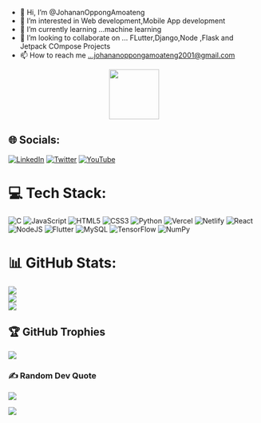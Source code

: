 - 👋 Hi, I’m @JohananOppongAmoateng
- 👀 I’m interested in Web development,Mobile App development 
- 🌱 I’m currently learning ...machine learning
- 💞️ I’m looking to collaborate on ... FLutter,Django,Node ,Flask and Jetpack COmpose Projects
- 📫 How to reach me ...johananoppongamoateng2001@gmail.com

<div id="header" align="center">
  <img src="https://media.giphy.com/media/M9gbBd9nbDrOTu1Mqx/giphy.gif" width="100"/>
</div>


## 🌐 Socials:
[![LinkedIn](https://img.shields.io/badge/LinkedIn-%230077B5.svg?logo=linkedin&logoColor=white)](https://linkedin.com/in/https://www.linkedin.com/in/johanan-oppong-amoateng/)  [![Twitter](https://img.shields.io/badge/Twitter-%231DA1F2.svg?logo=Twitter&logoColor=white)](https://twitter.com/johanan2001) [![YouTube](https://img.shields.io/badge/YouTube-%23FF0000.svg?logo=YouTube&logoColor=white)](https://youtube.com/c/@vetcare9169) 

# 💻 Tech Stack:
![C](https://img.shields.io/badge/c-%2300599C.svg?style=for-the-badge&logo=c&logoColor=white) ![JavaScript](https://img.shields.io/badge/javascript-%23323330.svg?style=for-the-badge&logo=javascript&logoColor=%23F7DF1E) ![HTML5](https://img.shields.io/badge/html5-%23E34F26.svg?style=for-the-badge&logo=html5&logoColor=white) ![CSS3](https://img.shields.io/badge/css3-%231572B6.svg?style=for-the-badge&logo=css3&logoColor=white) ![Python](https://img.shields.io/badge/python-3670A0?style=for-the-badge&logo=python&logoColor=ffdd54)  ![Vercel](https://img.shields.io/badge/vercel-%23000000.svg?style=for-the-badge&logo=vercel&logoColor=white) ![Netlify](https://img.shields.io/badge/netlify-%23000000.svg?style=for-the-badge&logo=netlify&logoColor=#00C7B7)  ![React](https://img.shields.io/badge/react-%2320232a.svg?style=for-the-badge&logo=react&logoColor=%2361DAFB)   ![NodeJS](https://img.shields.io/badge/node.js-6DA55F?style=for-the-badge&logo=node.js&logoColor=white) ![Flutter](https://img.shields.io/badge/Flutter-%2302569B.svg?style=for-the-badge&logo=Flutter&logoColor=white)  ![MySQL](https://img.shields.io/badge/mysql-%2300f.svg?style=for-the-badge&logo=mysql&logoColor=white) ![TensorFlow](https://img.shields.io/badge/TensorFlow-%23FF6F00.svg?style=for-the-badge&logo=TensorFlow&logoColor=white) ![NumPy](https://img.shields.io/badge/numpy-%23013243.svg?style=for-the-badge&logo=numpy&logoColor=white) 

# 📊 GitHub Stats:
![](https://github-readme-stats.vercel.app/api?username=JohananOppongAmoateng&theme=dark&hide_border=false&include_all_commits=false&count_private=false)<br/>
![](https://github-readme-streak-stats.herokuapp.com/?user=JohananOppongAmoateng&theme=dark&hide_border=false)<br/>
![](https://github-readme-stats.vercel.app/api/top-langs/?username=JohananOppongAmoateng&theme=dark&hide_border=false&include_all_commits=false&count_private=false&layout=compact)


## 🏆 GitHub Trophies
![](https://github-profile-trophy.vercel.app/?username=JohananOppongAmoateng&theme=radical&no-frame=false&no-bg=false&margin-w=4)

### ✍️ Random Dev Quote
![](https://quotes-github-readme.vercel.app/api?type=horizontal&theme=tokyonight)

[![](https://visitcount.itsvg.in/api?id=JohananOppongAmoateng&label=Profile%20Views&color=1&icon=5&pretty=false)](https://visitcount.itsvg.in)

 <!-- ## 💰 You can help me by Donating
  [![BuyMeACoffee](https://img.shields.io/badge/Buy%20Me%20a%20Coffee-ffdd00?style=for-the-badge&logo=buy-me-a-coffee&logoColor=black)](https://buymeacoffee.com/https://www.buymeacoffee.com/supportshelynna) -->

